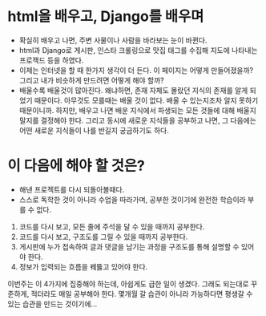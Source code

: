# html을 배우고, Django를 배우며
- 확실히 배우고 나면, 주변 사물이나 사람을 바라보는 눈이 바뀐다.
- html과 Django로 게시판, 인스타 크롤링으로 맛집 태그를 수집해 지도에 나타내는 프로젝드 등을 하였다.
- 이제는 인터넷을 할 때 한가지 생각이 더 든다. 이 페이지는 어떻게 만들어졌을까? 그리고 내가 비슷하게 만드려면 어떻게 해야 할까? 
- 배울수록 배울것이 많아진다. 왜냐하면, 존재 자체도 몰랐던 지식의 존재를 알게 되었기 때문이다. 아무것도 모를때는 배울 것이 없다. 배울 수 있는지조차 알지 못하기 때문이니까. 하지만, 배우고 나면 배운 지식에서 파생되는 모든 것들에 대해 배울지 말지를 결정해야 한다. 그리고 동시에 새로운 지식들을 공부하고 나면, 그 다음에는 어떤 새로운 지식들이 나를 반길지 궁금하기도 하다. 
  
# 이 다음에 해야 할 것은?
- 해낸 프로젝트를 다시 되돌아볼때다. 
- 스스로 독학한 것이 아니라 수업을 따라가며, 공부한 것이기에 완전한 학습이라 부를 수 없다.
1. 코드를 다시 보고, 모든 줄에 주석을 달 수 있을 때까지 공부한다.
2. 코드를 다시 보고, 구조도를 그릴 수 있을 때까지 공부한다.
3. 게시판에 누가 접속하여 글과 댓글을 남기는 과정을 구조도를 통해 설명할 수 있어야 한다. 
4. 정보가 입력되는 흐름을 꿰뚫고 있어야 한다.

이번주는 이 4가지에 집중해야 하는데, 아쉽게도 급한 일이 생겼다. 그래도 되는대로 꾸준하게, 적더라도 매일 공부해야 한다. 몇개월 갈 습관이 아니라 가능하다면 평생갈 수 있는 습관을 만드는 것이기에...